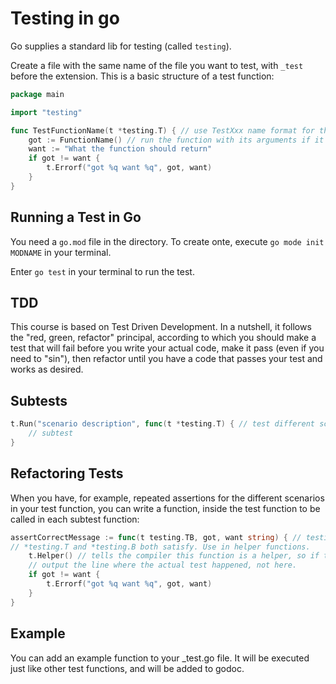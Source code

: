 # Testing in go

Go supplies a standard lib for testing (called `testing`).

Create a file with the same name of the file you want to test, with `_test` before the extension. This is a basic structure of a test function:

```go
package main

import "testing"

func TestFunctionName(t *testing.T) { // use TestXxx name format for this function 
    got := FunctionName() // run the function with its arguments if it takes any
    want := "What the function should return"
    if got != want {
        t.Errorf("got %q want %q", got, want)
    }
}
```

## Running a Test in Go

You need a `go.mod` file in the directory. To create onte, execute `go mode init MODNAME` in your terminal. 

Enter `go test` in your terminal to run the test. 

## TDD

This course is based on Test Driven Development. In a nutshell, it follows the "red, green, refactor" principal, according to which you should make a test that will fail before you write your actual code, make it pass (even if you need to "sin"), then refactor until you have a code that passes your test and works as desired.

## Subtests

```go
t.Run("scenario description", func(t *testing.T) { // test different scenarios in the same function
    // subtest
}
```

## Refactoring Tests

When you have, for example, repeated assertions for the different scenarios in your test function, you can write a function, inside the test function to be called in each subtest function:

```go
assertCorrectMessage := func(t testing.TB, got, want string) { // testing.TB is an interface that
// *testing.T and *testing.B both satisfy. Use in helper functions. 
    t.Helper() // tells the compiler this function is a helper, so if the test fails it will 
    // output the line where the actual test happened, not here.
    if got != want {
        t.Errorf("got %q want %q", got, want)
    }
}
```

## Example

You can add an example function to your _test.go file. It will be executed just like other test functions, and will be added to godoc.
